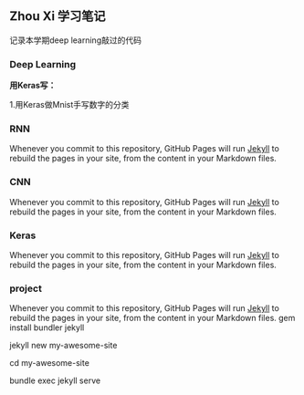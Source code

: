## Zhou Xi 学习笔记

记录本学期deep learning敲过的代码

### Deep Learning

**用Keras写：**


1.用Keras做Mnist手写数字的分类

### RNN
Whenever you commit to this repository, GitHub Pages will run [Jekyll](https://jekyllrb.com/) to rebuild the pages in your site, from the content in your Markdown files.

### CNN
Whenever you commit to this repository, GitHub Pages will run [Jekyll](https://jekyllrb.com/) to rebuild the pages in your site, from the content in your Markdown files.

### Keras
Whenever you commit to this repository, GitHub Pages will run [Jekyll](https://jekyllrb.com/) to rebuild the pages in your site, from the content in your Markdown files.


### project
Whenever you commit to this repository, GitHub Pages will run [Jekyll](https://jekyllrb.com/) to rebuild the pages in your site, from the content in your Markdown files.
  gem install bundler jekyll

  jekyll new my-awesome-site

  cd my-awesome-site

  bundle exec jekyll serve
